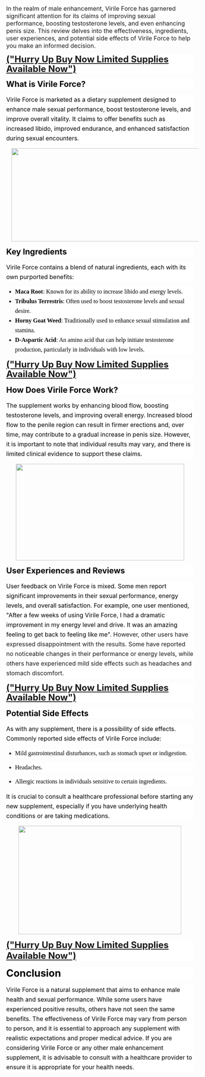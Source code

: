 <p><span face="&quot;Segoe UI&quot;, sans-serif" style="background-color: white; font-size: 12pt;">In
the realm of male enhancement, Virile Force has garnered significant attention
for its claims of improving sexual performance, boosting testosterone levels,
and even enhancing penis size. This review delves into the effectiveness,
ingredients, user experiences, and potential side effects of Virile Force to
help you make an informed decision.</span></p>

<p class="MsoNormal" style="background: white; line-height: 19.5pt; vertical-align: baseline;"><b><span face="&quot;Segoe UI&quot;,sans-serif" style="color: black; font-size: 18pt; mso-color-alt: windowtext; mso-fareast-font-family: &quot;Times New Roman&quot;;"><a href="https://nutraleafs.com/Virile" rel="nofollow" target="_blank">("Hurry
Up Buy Now Limited Supplies Available Now")</a></span></b><b><span face="&quot;Segoe UI&quot;,sans-serif" style="font-size: 18pt; mso-fareast-font-family: &quot;Times New Roman&quot;;"><o:p></o:p></span></b></p>

<p class="MsoNormal" style="background: white; line-height: 19.5pt; margin-bottom: 12pt; mso-outline-level: 4; vertical-align: baseline;"><b><span face="&quot;Segoe UI&quot;,sans-serif" style="color: black; font-size: 16pt; mso-color-alt: windowtext; mso-fareast-font-family: &quot;Times New Roman&quot;;">What is Virile Force?</span></b><b><span face="&quot;Segoe UI&quot;,sans-serif" style="font-size: 16pt; mso-fareast-font-family: &quot;Times New Roman&quot;;"><o:p></o:p></span></b></p>

<p class="MsoNormal" style="background: white; line-height: 19.5pt; vertical-align: baseline;"><span face="&quot;Segoe UI&quot;,sans-serif" style="color: black; font-size: 12pt; mso-color-alt: windowtext; mso-fareast-font-family: &quot;Times New Roman&quot;;">Virile
Force is marketed as a dietary supplement designed to enhance male sexual
performance, boost testosterone levels, and improve overall vitality. It claims
to offer benefits such as increased libido, improved endurance, and enhanced
satisfaction during sexual encounters.</span><span face="&quot;Segoe UI&quot;,sans-serif" style="font-size: 12pt; mso-fareast-font-family: &quot;Times New Roman&quot;;"><o:p></o:p></span></p><p class="MsoNormal" style="background: white; line-height: 19.5pt; vertical-align: baseline;"></p><div class="separator" style="clear: both; text-align: center;"><a href="https://nutraleafs.com/Virile" rel="nofollow" style="margin-left: 1em; margin-right: 1em;" target="_blank"><img border="0" data-original-height="169" data-original-width="298" height="251" src="https://blogger.googleusercontent.com/img/b/R29vZ2xl/AVvXsEjgnKdGx5kJ3Ya3bataPpl6lkuV5_DOw1UVzvByqLynAthQ2uEzi6KLWNhHopI00cDH21irDURFUmwPWUGNx9ZprVq0Y3PedUcQ3y35EVOweiOi7zb3Xvly7q1XXzox1Ould0uPQCTIK1SGdO5w-GAcyp62UZ9e3Xs3rLeQ7vYzy8iZB_uvwtUTI9MHcHg/w512-h251/Male%20Enhancement%2019.jpeg" width="512" /></a></div><p></p>

<p class="MsoNormal" style="background: white; line-height: 19.5pt; margin-bottom: 12pt; mso-outline-level: 4; vertical-align: baseline;"><b><span face="&quot;Segoe UI&quot;,sans-serif" style="color: black; font-size: 16pt; mso-color-alt: windowtext; mso-fareast-font-family: &quot;Times New Roman&quot;;">Key Ingredients</span></b><b><span face="&quot;Segoe UI&quot;,sans-serif" style="font-size: 16pt; mso-fareast-font-family: &quot;Times New Roman&quot;;"><o:p></o:p></span></b></p>

<p class="MsoNormal" style="background: white; line-height: 19.5pt; vertical-align: baseline;"><span face="&quot;Segoe UI&quot;,sans-serif" style="color: black; font-size: 12pt; mso-color-alt: windowtext; mso-fareast-font-family: &quot;Times New Roman&quot;;">Virile
Force contains a blend of natural ingredients, each with its own purported
benefits:</span><span face="&quot;Segoe UI&quot;,sans-serif" style="font-size: 12pt; mso-fareast-font-family: &quot;Times New Roman&quot;;"><o:p></o:p></span></p>

<ul style="margin-top: 0in;" type="disc">
 <li class="MsoNormal" style="background: white; line-height: 19.5pt; margin-bottom: 0in; mso-list: l0 level1 lfo1; tab-stops: list .5in; vertical-align: baseline;"><b><span style="border: 1pt none windowtext; color: black; font-family: &quot;inherit&quot;,serif; font-size: 12pt; mso-bidi-font-family: &quot;Segoe UI&quot;; mso-border-alt: none windowtext 0in; mso-color-alt: windowtext; mso-fareast-font-family: &quot;Times New Roman&quot;; padding: 0in;">Maca Root</span></b><span style="color: black; font-family: &quot;inherit&quot;,serif; font-size: 12pt; mso-bidi-font-family: &quot;Segoe UI&quot;; mso-color-alt: windowtext; mso-fareast-font-family: &quot;Times New Roman&quot;;">: Known for its ability
     to increase libido and energy levels.</span><span style="font-family: &quot;inherit&quot;,serif; font-size: 12pt; mso-bidi-font-family: &quot;Segoe UI&quot;; mso-fareast-font-family: &quot;Times New Roman&quot;;"><o:p></o:p></span></li>
 <li class="MsoNormal" style="background: white; line-height: 19.5pt; margin-bottom: 0in; mso-list: l0 level1 lfo1; tab-stops: list .5in; vertical-align: baseline;"><b><span style="border: 1pt none windowtext; color: black; font-family: &quot;inherit&quot;,serif; font-size: 12pt; mso-bidi-font-family: &quot;Segoe UI&quot;; mso-border-alt: none windowtext 0in; mso-color-alt: windowtext; mso-fareast-font-family: &quot;Times New Roman&quot;; padding: 0in;">Tribulus Terrestris</span></b><span style="color: black; font-family: &quot;inherit&quot;,serif; font-size: 12pt; mso-bidi-font-family: &quot;Segoe UI&quot;; mso-color-alt: windowtext; mso-fareast-font-family: &quot;Times New Roman&quot;;">:
     Often used to boost testosterone levels and sexual desire.</span><span style="font-family: &quot;inherit&quot;,serif; font-size: 12pt; mso-bidi-font-family: &quot;Segoe UI&quot;; mso-fareast-font-family: &quot;Times New Roman&quot;;"><o:p></o:p></span></li>
 <li class="MsoNormal" style="background: white; line-height: 19.5pt; margin-bottom: 0in; mso-list: l0 level1 lfo1; tab-stops: list .5in; vertical-align: baseline;"><b><span style="border: 1pt none windowtext; color: black; font-family: &quot;inherit&quot;,serif; font-size: 12pt; mso-bidi-font-family: &quot;Segoe UI&quot;; mso-border-alt: none windowtext 0in; mso-color-alt: windowtext; mso-fareast-font-family: &quot;Times New Roman&quot;; padding: 0in;">Horny Goat Weed</span></b><span style="color: black; font-family: &quot;inherit&quot;,serif; font-size: 12pt; mso-bidi-font-family: &quot;Segoe UI&quot;; mso-color-alt: windowtext; mso-fareast-font-family: &quot;Times New Roman&quot;;">:
     Traditionally used to enhance sexual stimulation and stamina.</span><span style="font-family: &quot;inherit&quot;,serif; font-size: 12pt; mso-bidi-font-family: &quot;Segoe UI&quot;; mso-fareast-font-family: &quot;Times New Roman&quot;;"><o:p></o:p></span></li>
 <li class="MsoNormal" style="background: white; line-height: 19.5pt; margin-bottom: 0in; mso-list: l0 level1 lfo1; tab-stops: list .5in; vertical-align: baseline;"><b><span style="border: 1pt none windowtext; color: black; font-family: &quot;inherit&quot;,serif; font-size: 12pt; mso-bidi-font-family: &quot;Segoe UI&quot;; mso-border-alt: none windowtext 0in; mso-color-alt: windowtext; mso-fareast-font-family: &quot;Times New Roman&quot;; padding: 0in;">D-Aspartic Acid</span></b><span style="color: black; font-family: &quot;inherit&quot;,serif; font-size: 12pt; mso-bidi-font-family: &quot;Segoe UI&quot;; mso-color-alt: windowtext; mso-fareast-font-family: &quot;Times New Roman&quot;;">: An
     amino acid that can help initiate testosterone production, particularly in
     individuals with low levels.</span><span style="font-family: &quot;inherit&quot;,serif; font-size: 12pt; mso-bidi-font-family: &quot;Segoe UI&quot;; mso-fareast-font-family: &quot;Times New Roman&quot;;"><o:p></o:p></span></li>
</ul>

<p class="MsoNormal" style="background: white; line-height: 19.5pt; margin-bottom: 12pt; mso-outline-level: 4; vertical-align: baseline;"><b style="background-color: transparent;"><span face="&quot;Segoe UI&quot;, sans-serif" style="font-size: 18pt;"><a href="https://nutraleafs.com/Virile" rel="nofollow" target="_blank">("Hurry Up Buy Now Limited Supplies Available Now")</a></span></b></p><p class="MsoNormal" style="background: white; line-height: 19.5pt; margin-bottom: 12pt; mso-outline-level: 4; vertical-align: baseline;"><b><span face="&quot;Segoe UI&quot;,sans-serif" style="color: black; font-size: 16pt; mso-color-alt: windowtext; mso-fareast-font-family: &quot;Times New Roman&quot;;">How Does Virile Force Work?</span></b><b><span face="&quot;Segoe UI&quot;,sans-serif" style="font-size: 16pt; mso-fareast-font-family: &quot;Times New Roman&quot;;"><o:p></o:p></span></b></p>

<p class="MsoNormal" style="background: white; line-height: 19.5pt; vertical-align: baseline;"><span face="&quot;Segoe UI&quot;,sans-serif" style="color: black; font-size: 12pt; mso-color-alt: windowtext; mso-fareast-font-family: &quot;Times New Roman&quot;;">The
supplement works by enhancing blood flow, boosting testosterone levels, and
improving overall energy. Increased blood flow to the penile region can result
in firmer erections and, over time, may contribute to a gradual increase in
penis size. However, it is important to note that individual results may vary,
and there is limited clinical evidence to support these claims.</span><span face="&quot;Segoe UI&quot;,sans-serif" style="font-size: 12pt; mso-fareast-font-family: &quot;Times New Roman&quot;;"><o:p></o:p></span></p><p class="MsoNormal" style="background: white; line-height: 19.5pt; vertical-align: baseline;"></p><div class="separator" style="clear: both; text-align: center;"><a href="https://nutraleafs.com/Virile" rel="nofollow" style="margin-left: 1em; margin-right: 1em;" target="_blank"><img border="0" data-original-height="170" data-original-width="296" height="260" src="https://blogger.googleusercontent.com/img/b/R29vZ2xl/AVvXsEjIxFdi_mxTdSspKBHrmdj_3rzVIScnbv6yn3LPU6JMNa1RZ__86nKzf4hy2MQWmU6xtehgbDYBSzPxZuzMK3xrgHRN3h-dN0AM2FQd_XssYib8yNJ_hCJFTQ1KICIRGY4Rw6C74DzKJsR7wXDjzr2EF5QZLgi1j1NFc3cyaL7UNm5KJcQ1O6P2xnrhuyM/w453-h260/Male%20Enhancement%2026.jpeg" width="453" /></a></div><p></p>

<p class="MsoNormal" style="background: white; line-height: 19.5pt; margin-bottom: 12pt; mso-outline-level: 4; vertical-align: baseline;"><b><span face="&quot;Segoe UI&quot;,sans-serif" style="color: black; font-size: 16pt; mso-color-alt: windowtext; mso-fareast-font-family: &quot;Times New Roman&quot;;">User Experiences and Reviews</span></b><b><span face="&quot;Segoe UI&quot;,sans-serif" style="font-size: 16pt; mso-fareast-font-family: &quot;Times New Roman&quot;;"><o:p></o:p></span></b></p>

<p class="MsoNormal" style="background: white; line-height: 19.5pt; vertical-align: baseline;"><span face="&quot;Segoe UI&quot;,sans-serif" style="color: black; font-size: 12pt; mso-color-alt: windowtext; mso-fareast-font-family: &quot;Times New Roman&quot;;">User
feedback on Virile Force is mixed. Some men report significant improvements in
their sexual performance, energy levels, and overall satisfaction. For example,
one user mentioned, "After a few weeks of using Virile Force, I had a
dramatic improvement in my energy level and drive. It was an amazing feeling to
get back to feeling like me".&nbsp;</span><span face="&quot;Segoe UI&quot;, sans-serif" style="font-size: 12pt;">However,
other users have expressed disappointment with the results. Some have reported
no noticeable changes in their performance or energy levels, while others have
experienced mild side effects such as headaches and stomach discomfort.</span></p>

<p class="MsoNormal" style="background: white; line-height: 19.5pt; margin-bottom: 12pt; mso-outline-level: 4; vertical-align: baseline;"><b style="background-color: transparent;"><span face="&quot;Segoe UI&quot;, sans-serif" style="font-size: 18pt;"><a href="https://nutraleafs.com/Virile" rel="nofollow" target="_blank">("Hurry Up Buy Now Limited Supplies Available Now")</a></span></b></p><p class="MsoNormal" style="background: white; line-height: 19.5pt; margin-bottom: 12pt; mso-outline-level: 4; vertical-align: baseline;"><b><span face="&quot;Segoe UI&quot;,sans-serif" style="color: black; font-size: 16pt; mso-color-alt: windowtext; mso-fareast-font-family: &quot;Times New Roman&quot;;">Potential Side Effects</span></b><b><span face="&quot;Segoe UI&quot;,sans-serif" style="font-size: 16pt; mso-fareast-font-family: &quot;Times New Roman&quot;;"><o:p></o:p></span></b></p>

<p class="MsoNormal" style="background: white; line-height: 19.5pt; vertical-align: baseline;"><span face="&quot;Segoe UI&quot;,sans-serif" style="color: black; font-size: 12pt; mso-color-alt: windowtext; mso-fareast-font-family: &quot;Times New Roman&quot;;">As
with any supplement, there is a possibility of side effects. Commonly reported
side effects of Virile Force include:</span><span face="&quot;Segoe UI&quot;,sans-serif" style="font-size: 12pt; mso-fareast-font-family: &quot;Times New Roman&quot;;"><o:p></o:p></span></p>

<ul style="margin-top: 0in;" type="disc">
 <li class="MsoNormal" style="background: white; line-height: 19.5pt; margin-bottom: 9pt; mso-list: l1 level1 lfo2; tab-stops: list .5in; vertical-align: baseline;"><span style="color: black; font-family: &quot;inherit&quot;,serif; font-size: 12pt; mso-bidi-font-family: &quot;Segoe UI&quot;; mso-color-alt: windowtext; mso-fareast-font-family: &quot;Times New Roman&quot;;">Mild gastrointestinal disturbances, such as stomach upset or
     indigestion.</span><span style="font-family: &quot;inherit&quot;,serif; font-size: 12pt; mso-bidi-font-family: &quot;Segoe UI&quot;; mso-fareast-font-family: &quot;Times New Roman&quot;;"><o:p></o:p></span></li>
 <li class="MsoNormal" style="background: white; line-height: 19.5pt; margin-bottom: 9pt; mso-list: l1 level1 lfo2; tab-stops: list .5in; vertical-align: baseline;"><span style="color: black; font-family: &quot;inherit&quot;,serif; font-size: 12pt; mso-bidi-font-family: &quot;Segoe UI&quot;; mso-color-alt: windowtext; mso-fareast-font-family: &quot;Times New Roman&quot;;">Headaches.</span><span style="font-family: &quot;inherit&quot;,serif; font-size: 12pt; mso-bidi-font-family: &quot;Segoe UI&quot;; mso-fareast-font-family: &quot;Times New Roman&quot;;"><o:p></o:p></span></li>
 <li class="MsoNormal" style="background: white; line-height: 19.5pt; margin-bottom: 0in; mso-list: l1 level1 lfo2; tab-stops: list .5in; vertical-align: baseline;"><span style="color: black; font-family: &quot;inherit&quot;,serif; font-size: 12pt; mso-bidi-font-family: &quot;Segoe UI&quot;; mso-color-alt: windowtext; mso-fareast-font-family: &quot;Times New Roman&quot;;">Allergic reactions in individuals sensitive to certain
     ingredients.</span><span style="font-family: &quot;inherit&quot;,serif; font-size: 12pt; mso-bidi-font-family: &quot;Segoe UI&quot;; mso-fareast-font-family: &quot;Times New Roman&quot;;"><o:p></o:p></span></li>
</ul>

<p class="MsoNormal" style="background: white; line-height: 19.5pt; vertical-align: baseline;"><span face="&quot;Segoe UI&quot;,sans-serif" style="color: black; font-size: 12pt; mso-color-alt: windowtext; mso-fareast-font-family: &quot;Times New Roman&quot;;">It
is crucial to consult a healthcare professional before starting any new
supplement, especially if you have underlying health conditions or are taking
medications.</span><span face="&quot;Segoe UI&quot;,sans-serif" style="font-size: 12pt; mso-fareast-font-family: &quot;Times New Roman&quot;;"><o:p></o:p></span></p><p class="MsoNormal" style="background: white; line-height: 19.5pt; vertical-align: baseline;"></p><div class="separator" style="clear: both; text-align: center;"><a href="https://nutraleafs.com/Virile" rel="nofollow" style="margin-left: 1em; margin-right: 1em;" target="_blank"><img border="0" data-original-height="640" data-original-width="960" height="292" src="https://blogger.googleusercontent.com/img/b/R29vZ2xl/AVvXsEgqAe0U41TuLJspENxmXX4x6FRzY6hKm6PCjhHGkTPc1o4JvS7fAAWhhW1LsosQQ0ijM8DimMvbTDJ6l6oQKpYkqV0Iqg8kjwqP4DGVgCSrJt_GNhVkbCjknBd79Kl7E5nRw6CQMiGXV54X49gx0WIVFPRu7XAcGQi_TO3qhaKITFqDCwNJiIWOs8U139E/w438-h292/Male%20Enhancement%2032.webp" width="438" /></a></div><p></p>

<p class="MsoNormal" style="background: white; margin-bottom: 12pt; mso-line-height-alt: 19.5pt; mso-outline-level: 4; vertical-align: baseline;"><b style="background-color: transparent;"><span face="&quot;Segoe UI&quot;, sans-serif" style="font-size: 18pt;"><a href="https://nutraleafs.com/Virile" rel="nofollow" target="_blank">("Hurry Up Buy Now Limited Supplies Available Now")</a></span></b></p><p class="MsoNormal" style="background: white; margin-bottom: 12pt; mso-line-height-alt: 19.5pt; mso-outline-level: 4; vertical-align: baseline;"><b><span face="&quot;Segoe UI&quot;,sans-serif" style="color: black; font-size: 20pt; mso-color-alt: windowtext; mso-fareast-font-family: &quot;Times New Roman&quot;;">Conclusion</span></b><b><span face="&quot;Segoe UI&quot;,sans-serif" style="font-size: 20pt; mso-fareast-font-family: &quot;Times New Roman&quot;;"><o:p></o:p></span></b></p>

<p class="MsoNormal" style="background: white; line-height: 19.5pt; vertical-align: baseline;"><span face="&quot;Segoe UI&quot;,sans-serif" style="color: black; font-size: 12pt; mso-color-alt: windowtext; mso-fareast-font-family: &quot;Times New Roman&quot;;">Virile
Force is a natural supplement that aims to enhance male health and sexual
performance. While some users have experienced positive results, others have
not seen the same benefits. The effectiveness of Virile Force may vary from
person to person, and it is essential to approach any supplement with realistic
expectations and proper medical advice. If you are considering Virile Force or
any other male enhancement supplement, it is advisable to consult with a
healthcare provider to ensure it is appropriate for your health needs.</span><span face="&quot;Segoe UI&quot;,sans-serif" style="font-size: 12pt; mso-fareast-font-family: &quot;Times New Roman&quot;;"><o:p></o:p></span></p>
